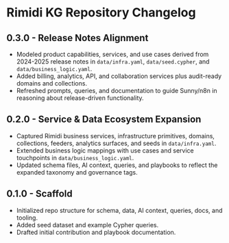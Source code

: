 # Rimidi KG Repository Changelog

## 0.3.0 - Release Notes Alignment
- Modeled product capabilities, services, and use cases derived from 2024-2025 release notes in `data/infra.yaml`, `data/seed.cypher`, and `data/business_logic.yaml`.
- Added billing, analytics, API, and collaboration services plus audit-ready domains and collections.
- Refreshed prompts, queries, and documentation to guide Sunny/n8n in reasoning about release-driven functionality.

## 0.2.0 - Service & Data Ecosystem Expansion
- Captured Rimidi business services, infrastructure primitives, domains, collections, feeders, analytics surfaces, and seeds in `data/infra.yaml`.
- Extended business logic mappings with use cases and service touchpoints in `data/business_logic.yaml`.
- Updated schema files, AI context, queries, and playbooks to reflect the expanded taxonomy and governance tags.

## 0.1.0 - Scaffold
- Initialized repo structure for schema, data, AI context, queries, docs, and tooling.
- Added seed dataset and example Cypher queries.
- Drafted initial contribution and playbook documentation.
